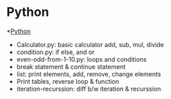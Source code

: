 # Python

*[Python](./)
 - Calculator.py: basic calculator add, sub, mul, divide
  - condition.py: if else, and or
  - even-odd-from-1-10.py: loops and conditions
  - break statement & continue statement
  - list: print elements, add, remove, change elements
  - Print tables, reverse loop & function
  - iteration-recurssion: diff b/w iteration & recurssion